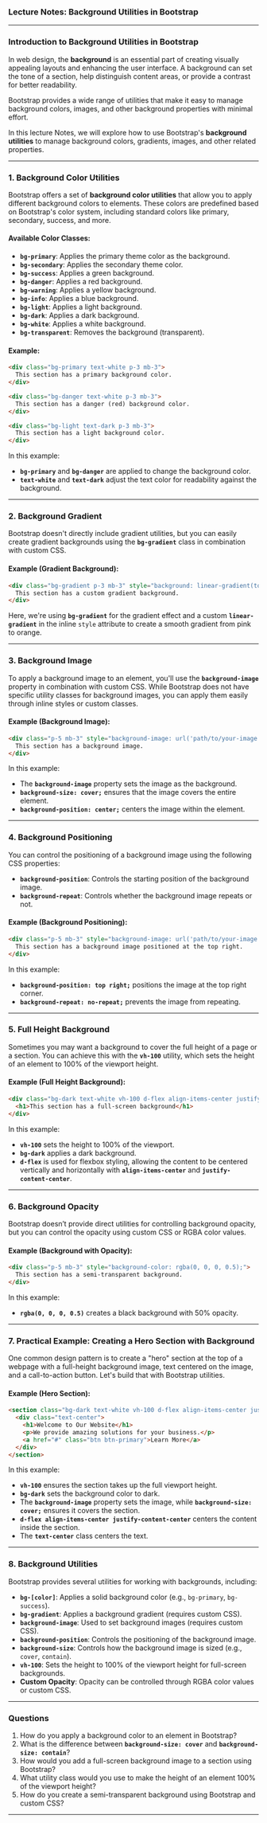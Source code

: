 ### **Lecture Notes: Background Utilities in Bootstrap**

---

### **Introduction to Background Utilities in Bootstrap**

In web design, the **background** is an essential part of creating visually appealing layouts and enhancing the user interface. A background can set the tone of a section, help distinguish content areas, or provide a contrast for better readability. 

Bootstrap provides a wide range of utilities that make it easy to manage background colors, images, and other background properties with minimal effort.

In this lecture Notes, we will explore how to use Bootstrap's **background utilities** to manage background colors, gradients, images, and other related properties.

---

### **1. Background Color Utilities**

Bootstrap offers a set of **background color utilities** that allow you to apply different background colors to elements. These colors are predefined based on Bootstrap's color system, including standard colors like primary, secondary, success, and more.

#### Available Color Classes:
- **`bg-primary`**: Applies the primary theme color as the background.
- **`bg-secondary`**: Applies the secondary theme color.
- **`bg-success`**: Applies a green background.
- **`bg-danger`**: Applies a red background.
- **`bg-warning`**: Applies a yellow background.
- **`bg-info`**: Applies a blue background.
- **`bg-light`**: Applies a light background.
- **`bg-dark`**: Applies a dark background.
- **`bg-white`**: Applies a white background.
- **`bg-transparent`**: Removes the background (transparent).

#### Example:

```html
<div class="bg-primary text-white p-3 mb-3">
  This section has a primary background color.
</div>

<div class="bg-danger text-white p-3 mb-3">
  This section has a danger (red) background color.
</div>

<div class="bg-light text-dark p-3 mb-3">
  This section has a light background color.
</div>
```

In this example:
- **`bg-primary`** and **`bg-danger`** are applied to change the background color.
- **`text-white`** and **`text-dark`** adjust the text color for readability against the background.

---

### **2. Background Gradient**

Bootstrap doesn't directly include gradient utilities, but you can easily create gradient backgrounds using the **`bg-gradient`** class in combination with custom CSS.

#### Example (Gradient Background):

```html
<div class="bg-gradient p-3 mb-3" style="background: linear-gradient(to right, #ff7e5f, #feb47b);">
  This section has a custom gradient background.
</div>
```

Here, we're using **`bg-gradient`** for the gradient effect and a custom **`linear-gradient`** in the inline `style` attribute to create a smooth gradient from pink to orange.

---

### **3. Background Image**

To apply a background image to an element, you'll use the **`background-image`** property in combination with custom CSS. While Bootstrap does not have specific utility classes for background images, you can apply them easily through inline styles or custom classes.

#### Example (Background Image):

```html
<div class="p-5 mb-3" style="background-image: url('path/to/your-image.jpg'); background-size: cover; background-position: center;">
  This section has a background image.
</div>
```

In this example:
- The **`background-image`** property sets the image as the background.
- **`background-size: cover;`** ensures that the image covers the entire element.
- **`background-position: center;`** centers the image within the element.

---

### **4. Background Positioning**

You can control the positioning of a background image using the following CSS properties:
- **`background-position`**: Controls the starting position of the background image.
- **`background-repeat`**: Controls whether the background image repeats or not.

#### Example (Background Positioning):

```html
<div class="p-5 mb-3" style="background-image: url('path/to/your-image.jpg'); background-size: cover; background-position: top right; background-repeat: no-repeat;">
  This section has a background image positioned at the top right.
</div>
```

In this example:
- **`background-position: top right;`** positions the image at the top right corner.
- **`background-repeat: no-repeat;`** prevents the image from repeating.

---

### **5. Full Height Background**

Sometimes you may want a background to cover the full height of a page or a section. You can achieve this with the **`vh-100`** utility, which sets the height of an element to 100% of the viewport height.

#### Example (Full Height Background):

```html
<div class="bg-dark text-white vh-100 d-flex align-items-center justify-content-center">
  <h1>This section has a full-screen background</h1>
</div>
```

In this example:
- **`vh-100`** sets the height to 100% of the viewport.
- **`bg-dark`** applies a dark background.
- **`d-flex`** is used for flexbox styling, allowing the content to be centered vertically and horizontally with **`align-items-center`** and **`justify-content-center`**.

---

### **6. Background Opacity**

Bootstrap doesn’t provide direct utilities for controlling background opacity, but you can control the opacity using custom CSS or RGBA color values.

#### Example (Background with Opacity):

```html
<div class="p-5 mb-3" style="background-color: rgba(0, 0, 0, 0.5);">
  This section has a semi-transparent background.
</div>
```

In this example:
- **`rgba(0, 0, 0, 0.5)`** creates a black background with 50% opacity.

---

### **7. Practical Example: Creating a Hero Section with Background**

One common design pattern is to create a "hero" section at the top of a webpage with a full-height background image, text centered on the image, and a call-to-action button. Let's build that with Bootstrap utilities.

#### Example (Hero Section):

```html
<section class="bg-dark text-white vh-100 d-flex align-items-center justify-content-center" style="background-image: url('path/to/your-image.jpg'); background-size: cover; background-position: center;">
  <div class="text-center">
    <h1>Welcome to Our Website</h1>
    <p>We provide amazing solutions for your business.</p>
    <a href="#" class="btn btn-primary">Learn More</a>
  </div>
</section>
```

In this example:
- **`vh-100`** ensures the section takes up the full viewport height.
- **`bg-dark`** sets the background color to dark.
- The **`background-image`** property sets the image, while **`background-size: cover;`** ensures it covers the section.
- **`d-flex align-items-center justify-content-center`** centers the content inside the section.
- The **`text-center`** class centers the text.

---

### **8. Background Utilities**

Bootstrap provides several utilities for working with backgrounds, including:

- **`bg-[color]`**: Applies a solid background color (e.g., `bg-primary`, `bg-success`).
- **`bg-gradient`**: Applies a background gradient (requires custom CSS).
- **`background-image`**: Used to set background images (requires custom CSS).
- **`background-position`**: Controls the positioning of the background image.
- **`background-size`**: Controls how the background image is sized (e.g., `cover`, `contain`).
- **`vh-100`**: Sets the height to 100% of the viewport height for full-screen backgrounds.
- **Custom Opacity**: Opacity can be controlled through RGBA color values or custom CSS.

---

### **Questions**

1. How do you apply a background color to an element in Bootstrap?
2. What is the difference between **`background-size: cover`** and **`background-size: contain`**?
3. How would you add a full-screen background image to a section using Bootstrap?
4. What utility class would you use to make the height of an element 100% of the viewport height?
5. How do you create a semi-transparent background using Bootstrap and custom CSS?

---
